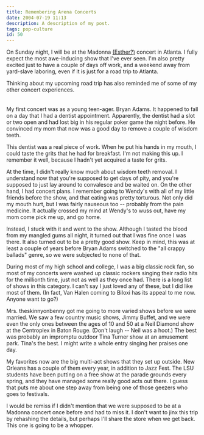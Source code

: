 ```yaml
---
title: Remembering Arena Concerts
date: 2004-07-19 11:13
description: A description of my post.
tags: pop-culture
id: 50
---
```

On Sunday night, I will be at the Madonna <a href="/x/madonna&esther.html" class="mainbox">(Esther?)</a> concert in Atlanta.  I fully expect the most awe-inducing show that I've ever seen.  I'm also pretty excited just to have a couple of days off work, and a weekend away from yard-slave laboring, even if it is just for a road trip to Atlanta.

Thinking about my upcoming road trip has also reminded me of some of my other concert experiences.  
<span class="spanEndPreview">&nbsp;</span><br /><br />My first concert was as a young teen-ager.  Bryan Adams.  It happened to fall on a day that I had a dentist appointment.  Apparently, the dentist had a slot or two open and had lost big in his regular poker game the night before.  He convinced my mom that now was a good day to remove a couple of wisdom teeth.

This dentist was a real piece of work.  When he put his hands in my mouth, I could taste the grits that he had for breakfast.  I'm not making this up.  I remember it well, because I hadn't yet acquired a taste for grits.

At the time, I didn't really know much about wisdom teeth removal.  I understand now that you're supposed to get days of pity, and you're supposed to just lay around to convalesce and be waited on.  On the other hand, I had concert plans.  I remember going to Wendy's with all of my little friends before the show, and that eating was pretty torturous.  Not only did my mouth hurt, but I was fairly nauseous too -- probably from the pain medicine.  It actually crossed my mind at Wendy's to wuss out, have my mom come pick me up, and go home.

Instead, I stuck with it and went to the show.  Although I tasted the blood from my mangled gums all night, it turned out that I was fine once I was there.  It also turned out to be a pretty good show.  Keep in mind, this was at least a couple of years before Bryan Adams switched to the "all crappy ballads" genre, so we were subjected to none of that.

During most of my high school and college, I was a big classic rock fan, so most of my concerts were washed up classic rockers singing their radio hits for the millionth time, just not as well as they once had.  There is a long list of shows in this category.  I can't say I just loved any of these, but I did like most of them.  (In fact, Van Halen coming to  Biloxi has its appeal to me now.  Anyone want to go?)

Mrs. theskinnyonbenny got me going to more varied shows before we were married.  We saw a few country music shows, Jimmy Buffet, and we were even the only ones between the ages of 10 and 50 at a Neil Diamond show at the Centroplex in Baton Rouge.  (Don't laugh -- Neil was a hoot.)  The best was probably an impromptu outdoor Tina Turner show at an amusement park.  Tina's the best.  I might write a whole entry singing her praises one day.

My favorites now are the big multi-act shows that they set up outside.  New Orleans has a couple of them every year, in addition to Jazz Fest.  The LSU students have been putting on a free show at the parade grounds every spring, and they have managed some really good acts out there.  I guess that puts me about one step away from being one of those geezers who goes to festivals.

I would be remiss if I didn't mention that we were supposed to be at a Madonna concert once before and had to miss it.  I don't want to jinx this trip by rehashing the details, but perhaps I'll share the store when we get back.  This one is going to be a whopper.


